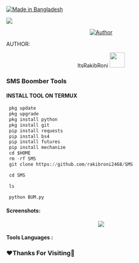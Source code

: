 <p align="left">
<a href="#"><img title="Made in Bangladesh" src="https://img.shields.io/badge/MADE%20IN-BANGLADESH-green?colorA=%23ff0000&colorB=%23017e40&style=for-the-badge"></a>
</p>

<img src="https://camo.githubusercontent.com/de8ac9f96c50b0ea5067b678943d1b90cae2d53a5a19b932cc07af6f33444bbf/68747470733a2f2f6d656469612e74656e6f722e636f6d2f695643694d39573763765941414141642f77656c636f6d652e676966">

<p align="center">
<a href="https://github.com/itsrakibroni"><img title="Author" ></a>
</p>


AUTHOR:
   <p align="center">
   ItsRakibRoni <img src="https://media.tenor.com/rePDfDWO3XoAAAAM/hacking.gif" width="40px"></i></b>
   </p> 


### SMS Boomber Tools


  
#### INSTALL TOOL ON TERMUX

```python
 pkg update
 pkg upgrade
 pkg install python
 pkg install git
 pip install requests
 pip install bs4
 pip install futures
 pip install mechanize
 cd $HOME 
 rm -rf SMS
 git clone https://github.com/rakibroni2468/SMS

 cd SMS

 ls

 python BUM.py
```
#### Screenshots:

<p align="center"><img src="https://media.tenor.com/rePDfDWO3XoAAAAM/hacking.gif width="70px">


#### Tools Languages :


### ❤️Thanks For Visiting🐅